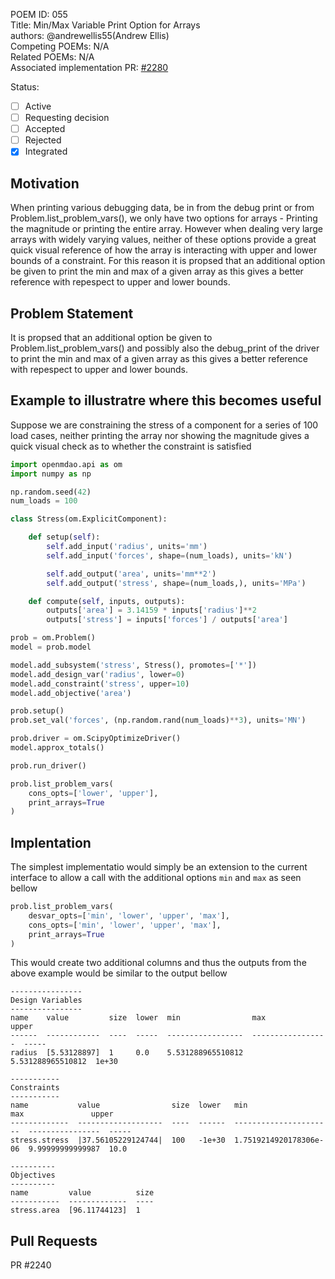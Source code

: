 POEM ID:  055  
Title:  Min/Max Variable Print Option for Arrays  
authors: @andrewellis55(Andrew Ellis)  
Competing POEMs: N/A  
Related POEMs: N/A  
Associated implementation PR: [#2280](https://github.com/OpenMDAO/OpenMDAO/pull/2280)

Status:

- [ ] Active
- [ ] Requesting decision
- [ ] Accepted
- [ ] Rejected
- [x] Integrated

## Motivation
When printing various debugging data, be in from the debug print or from 
Problem.list_problem_vars(), we only have two options for arrays - Printing 
the magnitude or printing the entire array. However when dealing 
very large arrays with widely varying values, neither of these options provide 
a great quick visual reference of how the array is interacting with upper and 
lower bounds of a constraint. For this reason it is propsed that an additional 
option be given to print the min and max of a given array as this gives a better 
reference with repespect to upper and lower bounds.

## Problem Statement
It is propsed that an additional option be given to Problem.list_problem_vars() 
and possibly also the debug_print of the driver to print the min and max of a 
given array as this gives a better reference with repespect to upper and lower 
bounds.

## Example to illustratre where this becomes useful
Suppose we are constraining the stress of a component for a series of 
100 load cases, neither printing the array nor showing the magnitude gives 
a quick visual check as to whether the constraint is satisfied 

```python
import openmdao.api as om 
import numpy as np

np.random.seed(42)
num_loads = 100

class Stress(om.ExplicitComponent):

    def setup(self):
        self.add_input('radius', units='mm')
        self.add_input('forces', shape=(num_loads), units='kN')

        self.add_output('area', units='mm**2')
        self.add_output('stress', shape=(num_loads,), units='MPa')

    def compute(self, inputs, outputs):
        outputs['area'] = 3.14159 * inputs['radius']**2
        outputs['stress'] = inputs['forces'] / outputs['area']

prob = om.Problem()
model = prob.model

model.add_subsystem('stress', Stress(), promotes=['*'])
model.add_design_var('radius', lower=0)
model.add_constraint('stress', upper=10)
model.add_objective('area')

prob.setup()
prob.set_val('forces', (np.random.rand(num_loads)**3), units='MN')

prob.driver = om.ScipyOptimizeDriver()
model.approx_totals()

prob.run_driver()

prob.list_problem_vars(
    cons_opts=['lower', 'upper'],
    print_arrays=True
)

```

## Implentation 
The simplest implementatio would simply be an extension to the current interface to allow a call 
with the additional options `min` and `max` as seen bellow

```python
prob.list_problem_vars(
    desvar_opts=['min', 'lower', 'upper', 'max'],
    cons_opts=['min', 'lower', 'upper', 'max'],
    print_arrays=True
)
```

This would create two additional columns and thus the outputs from the above example would be similar 
to the output bellow

```
----------------
Design Variables
----------------
name    value         size  lower  min                max                upper  
------  ------------  ----  -----  -----------------  -----------------  ----- 
radius  [5.53128897]  1     0.0    5.531288965510812  5.531288965510812  1e+30  

-----------
Constraints
-----------
name           value                size  lower   min                     max               upper  
-------------  -------------------  ----  ------  ----------------------  ----------------  ----- 
stress.stress  |37.56105229124744|  100   -1e+30  1.7519214920178306e-06  9.99999999999987  10.0   

----------
Objectives
----------
name         value          size
-----------  -------------  ----
stress.area  [96.11744123]  1
```

## Pull Requests
PR #2240

